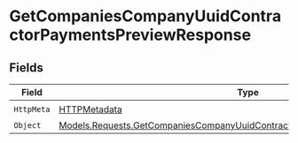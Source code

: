# GetCompaniesCompanyUuidContractorPaymentsPreviewResponse


## Fields

| Field                                                                                                                                                                 | Type                                                                                                                                                                  | Required                                                                                                                                                              | Description                                                                                                                                                           |
| --------------------------------------------------------------------------------------------------------------------------------------------------------------------- | --------------------------------------------------------------------------------------------------------------------------------------------------------------------- | --------------------------------------------------------------------------------------------------------------------------------------------------------------------- | --------------------------------------------------------------------------------------------------------------------------------------------------------------------- |
| `HttpMeta`                                                                                                                                                            | [HTTPMetadata](../../Models/Components/HTTPMetadata.md)                                                                                                               | :heavy_check_mark:                                                                                                                                                    | N/A                                                                                                                                                                   |
| `Object`                                                                                                                                                              | [Models.Requests.GetCompaniesCompanyUuidContractorPaymentsPreviewResponseBody](../../Models/Requests/GetCompaniesCompanyUuidContractorPaymentsPreviewResponseBody.md) | :heavy_minus_sign:                                                                                                                                                    | OK                                                                                                                                                                    |